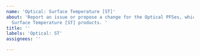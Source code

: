 ```yaml
---
name: 'Optical: Surface Temperature [ST]'
about: 'Report an issue or propose a change for the Optical PFSes, which applies for
  Surface Temperature [ST] products. '
title: ''
labels: 'Optical: ST'
assignees: ''

---
```



